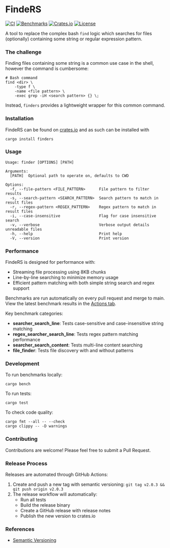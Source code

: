 # FindeRS

[![CI](https://github.com/octo-youcef/finders/actions/workflows/pr.yml/badge.svg)](https://github.com/octo-youcef/finders/actions/workflows/pr.yml)
[![Benchmarks](https://github.com/octo-youcef/finders/actions/workflows/benchmark.yml/badge.svg)](https://github.com/octo-youcef/finders/actions/workflows/benchmark.yml)
[![Crates.io](https://img.shields.io/crates/v/finders.svg)](https://crates.io/crates/finders)
[![License](https://img.shields.io/badge/license-MIT-blue.svg)](LICENSE)

A tool to replace the complex bash `find` logic which searches for files (optionally) containing some string or regular expression pattern.

### The challenge
Finding files containing some string is a common use case in the shell, however the command is cumbersome:
```shell
# Bash command
find <dir> \
    -type f \
    -name <file pattern> \
    -exec grep -iH <search pattern> {} \;
```

Instead, `finders` provides a lightweight wrapper for this common command.

### Installation
FindeRS can be found on [crates.io][finders_crate] and as such can be installed with
```shell
cargo install finders
```

### Usage
```shell
Usage: finder [OPTIONS] [PATH]

Arguments:
  [PATH]  Optional path to operate on, defaults to CWD

Options:
  -f, --file-pattern <FILE_PATTERN>      File pattern to filter results
  -s, --search-pattern <SEARCH_PATTERN>  Search pattern to match in result files
  -r, --regex-pattern <REGEX_PATTERN>    Regex pattern to match in result files
  -i, --case-insensitive                 Flag for case insensitive search
  -v, --verbose                          Verbose output details unreadable files
  -h, --help                             Print help
  -V, --version                          Print version
```

### Performance

FindeRS is designed for performance with:
- Streaming file processing using 8KB chunks
- Line-by-line searching to minimize memory usage
- Efficient pattern matching with both simple string search and regex support

Benchmarks are run automatically on every pull request and merge to main. View the latest benchmark results in the [Actions tab](https://github.com/octo-youcef/finders/actions/workflows/benchmark.yml).

Key benchmark categories:
- **searcher_search_line**: Tests case-sensitive and case-insensitive string matching
- **regex_searcher_search_line**: Tests regex pattern matching performance
- **searcher_search_content**: Tests multi-line content searching
- **file_finder**: Tests file discovery with and without patterns

### Development

To run benchmarks locally:
```shell
cargo bench
```

To run tests:
```shell
cargo test
```

To check code quality:
```shell
cargo fmt --all -- --check
cargo clippy -- -D warnings
```

### Contributing

Contributions are welcome! Please feel free to submit a Pull Request.

### Release Process

Releases are automated through GitHub Actions:
1. Create and push a new tag with semantic versioning: `git tag v2.0.3 && git push origin v2.0.3`
2. The release workflow will automatically:
   - Run all tests
   - Build the release binary
   - Create a GitHub release with release notes
   - Publish the new version to crates.io

### References
 - [Semantic Versioning][sem_ver]


[finders_crate]: https://crates.io/crates/finders
[sem_ver]: https://doc.rust-lang.org/cargo/reference/semver.html
